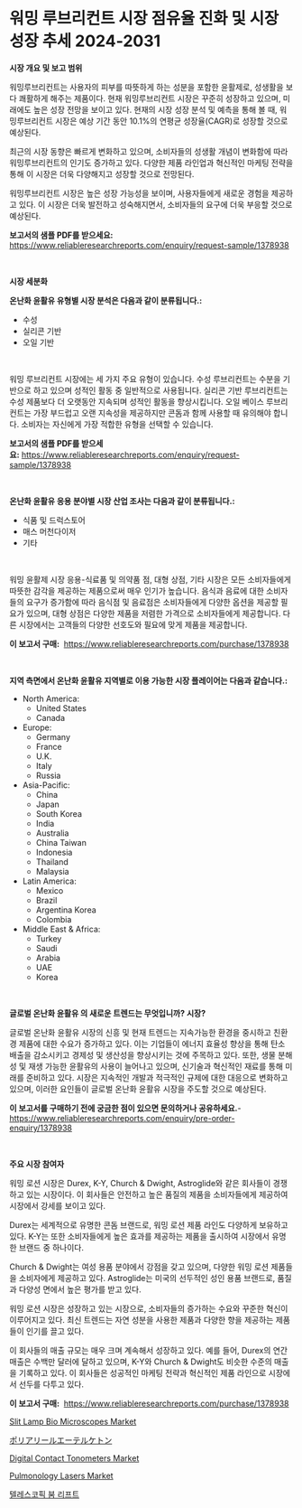 <p><h1>워밍 루브리컨트 시장 점유율 진화 및 시장 성장 추세 2024-2031</h1></p><p><strong>시장 개요 및 보고 범위</strong></p>
<p><p>워밍루브리컨트는 사용자의 피부를 따뜻하게 하는 성분을 포함한 윤활제로, 성생활을 보다 쾌활하게 해주는 제품이다. 현재 워밍루브리컨트 시장은 꾸준히 성장하고 있으며, 미래에도 높은 성장 전망을 보이고 있다. 현재의 시장 성장 분석 및 예측을 통해 볼 때, 워밍루브리컨트 시장은 예상 기간 동안 10.1%의 연평균 성장율(CAGR)로 성장할 것으로 예상된다. </p><p>최근의 시장 동향은 빠르게 변화하고 있으며, 소비자들의 성생활 개념이 변화함에 따라 워밍루브리컨트의 인기도 증가하고 있다. 다양한 제품 라인업과 혁신적인 마케팅 전략을 통해 이 시장은 더욱 다양해지고 성장할 것으로 전망된다. </p><p>워밍루브리컨트 시장은 높은 성장 가능성을 보이며, 사용자들에게 새로운 경험을 제공하고 있다. 이 시장은 더욱 발전하고 성숙해지면서, 소비자들의 요구에 더욱 부응할 것으로 예상된다.</p></p>
<p><strong>보고서의 샘플 PDF를 받으세요:</strong> <a href="https://www.reliableresearchreports.com/enquiry/request-sample/1378938">https://www.reliableresearchreports.com/enquiry/request-sample/1378938</a></p>
<p>&nbsp;</p>
<p><strong>시장 세분화</strong></p>
<p><strong>온난화 윤활유 유형별 시장 분석은 다음과 같이 분류됩니다.:</strong></p>
<p><ul><li>수성</li><li>실리콘 기반</li><li>오일 기반</li></ul></p>
<p>&nbsp;</p>
<p><p>워밍 루브리컨트 시장에는 세 가지 주요 유형이 있습니다. 수성 루브리컨트는 수분을 기반으로 하고 있으며 성적인 활동 중 일반적으로 사용됩니다. 실리콘 기반 루브리컨트는 수성 제품보다 더 오랫동안 지속되며 성적인 활동을 향상시킵니다. 오일 베이스 루브리컨트는 가장 부드럽고 오랜 지속성을 제공하지만 콘돔과 함께 사용할 때 유의해야 합니다. 소비자는 자신에게 가장 적합한 유형을 선택할 수 있습니다.</p></p>
<p><strong>보고서의 샘플 PDF를 받으세요:</strong>&nbsp;<a href="https://www.reliableresearchreports.com/enquiry/request-sample/1378938">https://www.reliableresearchreports.com/enquiry/request-sample/1378938</a></p>
<p>&nbsp;</p>
<p><strong> 온난화 윤활유 응용 분야별 시장 산업 조사는 다음과 같이 분류됩니다.:</strong></p>
<p><ul><li>식품 및 드럭스토어</li><li>매스 머천다이저</li><li>기타</li></ul></p>
<p>&nbsp;</p>
<p><p>워밍 윤활제 시장 응용-식료품 및 의약품 점, 대형 상점, 기타 시장은 모든 소비자들에게 따뜻한 감각을 제공하는 제품으로써 매우 인기가 높습니다. 음식과 음료에 대한 소비자들의 요구가 증가함에 따라 음식점 및 음료점은 소비자들에게 다양한 옵션을 제공할 필요가 있으며, 대형 상점은 다양한 제품을 저렴한 가격으로 소비자들에게 제공합니다. 다른 시장에서는 고객들의 다양한 선호도와 필요에 맞게 제품을 제공합니다.</p></p>
<p><strong>이 보고서 구매:</strong>&nbsp; <a href="https://www.reliableresearchreports.com/purchase/1378938">https://www.reliableresearchreports.com/purchase/1378938</a></p>
<p>&nbsp;</p>
<p><strong>지역 측면에서 온난화 윤활유 지역별로 이용 가능한 시장 플레이어는 다음과 같습니다.:</strong></p>
<p><ul>
    <li>
        North America:
        <ul>
            <li>United States</li>
            <li>Canada</li>
        </ul>
    </li>
    <li>
        Europe:
        <ul>
            <li>Germany</li>
            <li>France</li>
            <li>U.K.</li>
            <li>Italy</li>
            <li>Russia</li>
        </ul>
    </li>
    <li>
        Asia-Pacific:
        <ul>
            <li>China</li>
            <li>Japan</li>
            <li>South Korea</li>
            <li>India</li>
            <li>Australia</li>
            <li>China Taiwan</li>
            <li>Indonesia</li>
            <li>Thailand</li>
            <li>Malaysia</li>
        </ul>
    </li>
    <li>
        Latin America:
        <ul>
            <li>Mexico</li>
            <li>Brazil</li>
            <li>Argentina Korea</li>
            <li>Colombia</li>
        </ul>
    </li>
    <li>
        Middle East & Africa:
        <ul>
            <li>Turkey</li>
            <li>Saudi</li>
            <li>Arabia</li>
            <li>UAE</li>
            <li>Korea</li>
        </ul>
    </li>
    </ul></p>
<p>&nbsp;</p>
<p><strong>글로벌 온난화 윤활유 의 새로운 트렌드는 무엇입니까? 시장?</strong></p>
<p><p>글로벌 온난화 윤활유 시장의 신흥 및 현재 트렌드는 지속가능한 환경을 중시하고 친환경 제품에 대한 수요가 증가하고 있다. 이는 기업들이 에너지 효율성 향상을 통해 탄소 배출을 감소시키고 경제성 및 생산성을 향상시키는 것에 주목하고 있다. 또한, 생물 분해성 및 재생 가능한 윤활유의 사용이 늘어나고 있으며, 신기술과 혁신적인 재료를 통해 미래를 준비하고 있다. 시장은 지속적인 개발과 적극적인 규제에 대한 대응으로 변화하고 있으며, 이러한 요인들이 글로벌 온난화 윤활유 시장을 주도할 것으로 예상된다.</p></p>
<p><strong>이 보고서를 구매하기 전에 궁금한 점이 있으면 문의하거나 공유하세요.</strong>- <a href="https://www.reliableresearchreports.com/enquiry/pre-order-enquiry/1378938">https://www.reliableresearchreports.com/enquiry/pre-order-enquiry/1378938</a></p>
<p>&nbsp;</p>
<p><strong>주요 시장 참여자</strong></p>
<p><p>워밍 로션 시장은 Durex, K-Y, Church & Dwight, Astroglide와 같은 회사들이 경쟁하고 있는 시장이다. 이 회사들은 안전하고 높은 품질의 제품을 소비자들에게 제공하여 시장에서 강세를 보이고 있다. </p><p>Durex는 세계적으로 유명한 콘돔 브랜드로, 워밍 로션 제품 라인도 다양하게 보유하고 있다. K-Y는 또한 소비자들에게 높은 효과를 제공하는 제품을 출시하여 시장에서 유명한 브랜드 중 하나이다. </p><p>Church & Dwight는 여성 용품 분야에서 강점을 갖고 있으며, 다양한 워밍 로션 제품들을 소비자에게 제공하고 있다. Astroglide는 미국의 선두적인 성인 용품 브랜드로, 품질과 다양성 면에서 높은 평가를 받고 있다.</p><p>워밍 로션 시장은 성장하고 있는 시장으로, 소비자들의 증가하는 수요와 꾸준한 혁신이 이루어지고 있다. 최신 트렌드는 자연 성분을 사용한 제품과 다양한 향을 제공하는 제품들이 인기를 끌고 있다.</p><p>이 회사들의 매출 규모는 매우 크며 계속해서 성장하고 있다. 예를 들어, Durex의 연간 매출은 수백만 달러에 달하고 있으며, K-Y와 Church & Dwight도 비슷한 수준의 매출을 기록하고 있다. 이 회사들은 성공적인 마케팅 전략과 혁신적인 제품 라인으로 시장에서 선두를 다투고 있다.</p></p>
<p><strong>이 보고서 구매:</strong>&nbsp;&nbsp;<a href="https://www.reliableresearchreports.com/purchase/1378938">https://www.reliableresearchreports.com/purchase/1378938</a></p>
<p><p><a href="https://issuu.com/reportprime-2/docs/slit-lamp-bio-microscopes-market-size-2030.pptx">Slit Lamp Bio Microscopes Market</a></p><p><a href="https://medium.com/@vivakuvalis2005/%E3%83%9D%E3%83%AA%E3%82%A2%E3%83%AA%E3%83%AB%E3%82%A8%E3%83%BC%E3%83%86%E3%83%AB%E3%82%B1%E3%83%88%E3%83%B3%E5%B8%82%E5%A0%B4%E8%AA%BF%E6%9F%BB%E3%83%AC%E3%83%9D%E3%83%BC%E3%83%88-%E3%81%9D%E3%81%AE%E6%AD%B4%E5%8F%B2%E3%81%A82031%E5%B9%B4%E3%81%8B%E3%82%892031%E5%B9%B4%E3%81%BE%E3%81%A7%E3%81%AE%E4%BA%88%E6%B8%AC-5c92a548c97f">ポリアリールエーテルケトン</a></p><p><a href="https://issuu.com/reportprime-2/docs/digital-contact-tonometers-market-size-2030.pptx">Digital Contact Tonometers Market</a></p><p><a href="https://faithful-glue-af3.notion.site/Pulmonology-Lasers-Market-Size-and-Growth-Market-Segmentation-Regional-and-Country-Breakdowns-and-8f0bc3c988554b41bc23f0f758da7787">Pulmonology Lasers Market</a></p><p><a href="https://medium.com/@joananitzsche/%EB%A7%9D%EC%9B%90%EB%B6%80%EC%8A%A4%ED%84%B0-%EC%8B%9C%EC%9E%A5-%EC%8B%9C%EC%9E%A5-%EC%A0%90%EC%9C%A0%EC%9C%A8-%EC%8B%9C%EC%9E%A5-%ED%8A%B8%EB%A0%8C%EB%93%9C-%EB%B0%8F-%EB%AF%B8%EB%9E%98-%EC%84%B1%EC%9E%A5-%ED%83%90%EC%83%89-4ed595d41340">텔레스코픽 붐 리프트</a></p></p>

